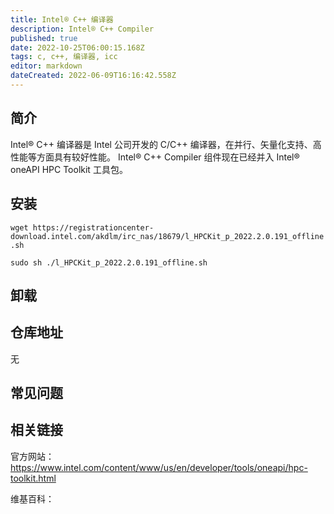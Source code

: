 ```yaml
---
title: Intel® C++ 编译器
description: Intel® C++ Compiler 
published: true
date: 2022-10-25T06:00:15.168Z
tags: c, c++, 编译器, icc
editor: markdown
dateCreated: 2022-06-09T16:16:42.558Z
---
```


## 简介

Intel® C++ 编译器是 Intel 公司开发的 C/C++ 编译器，在并行、矢量化支持、高性能等方面具有较好性能。
Intel® C++ Compiler 组件现在已经并入 Intel® oneAPI HPC Toolkit 工具包。
## 安装

`wget https://registrationcenter-download.intel.com/akdlm/irc_nas/18679/l_HPCKit_p_2022.2.0.191_offline.sh`

`sudo sh ./l_HPCKit_p_2022.2.0.191_offline.sh`

## 卸载



## 仓库地址

无

## 常见问题

## 相关链接
官方网站：https://www.intel.com/content/www/us/en/developer/tools/oneapi/hpc-toolkit.html

维基百科：